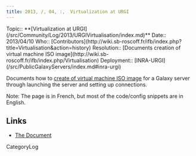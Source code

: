 ```yaml
---
title: 2013, /, 04, :,  Virtualization at URGI
---
```





<div class='logbox'>
 Topic:: **[Virtualization at URGI](/src/Community/Log/2013/URGIVirtualisation/index.md)**
 Date:: 2013/04/10
 Who:: [Contributors](http://wiki.sb-roscoff.fr/ifb/index.php?title=Virtualisation&action=history)
 Resolution:: [Documents creation of virtual machine ISO image](http://wiki.sb-roscoff.fr/ifb/index.php/Virtualisation)
 Deployment:: [INRA-URGI](/src/PublicGalaxyServers/index.md#inra-urgi)
</div>

Documents how to [create of virtual machine ISO image](http://wiki.sb-roscoff.fr/ifb/index.php/Virtualisation) for a Galaxy server through launching the server and setting up connections.

Note: The page is in French, but most of the code/config snippets are in English.

## Links

* [The Document](http://wiki.sb-roscoff.fr/ifb/index.php/Virtualisation)

CategoryLog
